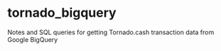# tornado_bigquery
Notes and SQL queries for getting Tornado.cash transaction data from Google BigQuery
